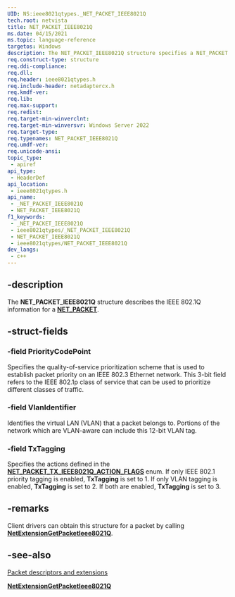 ```yaml
---
UID: NS:ieee8021qtypes._NET_PACKET_IEEE8021Q
tech.root: netvista
title: NET_PACKET_IEEE8021Q
ms.date: 04/15/2021
ms.topic: language-reference
targetos: Windows
description: The NET_PACKET_IEEE8021Q structure specifies a NET_PACKET's 802.1Q information.
req.construct-type: structure
req.ddi-compliance: 
req.dll: 
req.header: ieee8021qtypes.h
req.include-header: netadaptercx.h
req.kmdf-ver: 
req.lib: 
req.max-support: 
req.redist: 
req.target-min-winverclnt: 
req.target-min-winversvr: Windows Server 2022
req.target-type: 
req.typenames: NET_PACKET_IEEE8021Q
req.umdf-ver: 
req.unicode-ansi: 
topic_type:
 - apiref
api_type:
 - HeaderDef
api_location:
 - ieee8021qtypes.h
api_name:
 - _NET_PACKET_IEEE8021Q
 - NET_PACKET_IEEE8021Q
f1_keywords:
 - _NET_PACKET_IEEE8021Q
 - ieee8021qtypes/_NET_PACKET_IEEE8021Q
 - NET_PACKET_IEEE8021Q
 - ieee8021qtypes/NET_PACKET_IEEE8021Q
dev_langs:
 - c++
---
```


## -description

The **NET_PACKET_IEEE8021Q** structure describes the IEEE 802.1Q information for a [**NET_PACKET**](../packet/ns-packet-_net_packet.md).

## -struct-fields

### -field PriorityCodePoint

Specifies the quality-of-service prioritization scheme that is used to establish packet priority on an IEEE 802.3 Ethernet network. This 3-bit field refers to the IEEE 802.1p class of service that can be used to prioritize different classes of traffic.

### -field VlanIdentifier

Identifies the virtual LAN (VLAN) that a packet belongs to. Portions of the network which are VLAN-aware can include this 12-bit VLAN tag.

### -field TxTagging

Specifies the actions defined in the [**NET_PACKET_TX_IEEE8021Q_ACTION_FLAGS**](ne-ieee8021qtypes-net_packet_tx_ieee8021q_action_flags.md) enum. If only IEEE 802.1 priority tagging is enabled, **TxTagging** is set to 1. If only VLAN tagging is enabled, **TxTagging** is set to 2. If both are enabled, **TxTagging** is set to 3.

## -remarks

Client drivers can obtain this structure for a packet by calling [**NetExtensionGetPacketIeee8021Q**](../ieee8021q/nf-ieee8021q-netextensiongetpacketieee8021q.md).

## -see-also

[Packet descriptors and extensions](/windows-hardware/drivers/netcx/packet-descriptors-and-extensions)

[**NetExtensionGetPacketIeee8021Q**](../ieee8021q/nf-ieee8021q-netextensiongetpacketieee8021q.md)

